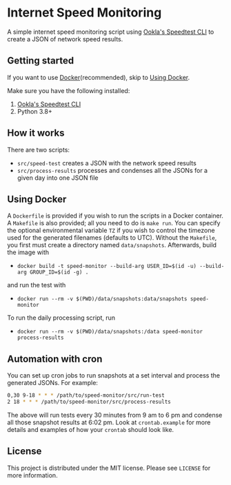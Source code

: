 # Internet Speed Monitoring
A simple internet speed monitoring script using [Ookla's Speedtest CLI](https://www.speedtest.net/apps/cli) to create a JSON of network speed results.

## Getting started
If you want to use [Docker](https://www.docker.com)(recommended), skip to [Using Docker](#using-docker).

Make sure you have the following installed:

1. [Ookla's Speedtest CLI](https://www.speedtest.net/apps/cli)
1. Python 3.8+

## How it works
There are two scripts:
* `src/speed-test` creates a JSON with the network speed results
* `src/process-results` processes and condenses all the JSONs for a given day into one JSON file

## Using Docker
A `Dockerfile` is provided if you wish to run the scripts in a Docker container. A `Makefile` is also provided; all you need to do is `make run`. You can specify the optional environmental variable `TZ` if you wish to control the timezone used for the generated filenames (defaults to UTC). Without the `Makefile`, you first must create a directory named `data/snapshots`. Afterwards, build the image with
* `docker build -t speed-monitor --build-arg USER_ID=$(id -u) --build-arg GROUP_ID=$(id -g) .`

and run the test with
* `docker run --rm -v $(PWD)/data/snapshots:data/snapshots speed-monitor`

To run the daily processing script, run
* `docker run --rm -v $(PWD)/data/snapshots:/data speed-monitor process-results`

## Automation with cron
You can set up cron jobs to run snapshots at a set interval and process the generated JSONs. For example:
```bash
0,30 9-18 * * * /path/to/speed-monitor/src/run-test
2 18 * * * /path/to/speed-monitor/src/process-results
```

The above will run tests every 30 minutes from 9 am to 6 pm and condense all those snapshot results at 6:02 pm. Look at `crontab.example` for more details and examples of how your `crontab` should look like.

## License
This project is distributed under the MIT license. Please see `LICENSE` for more information.
